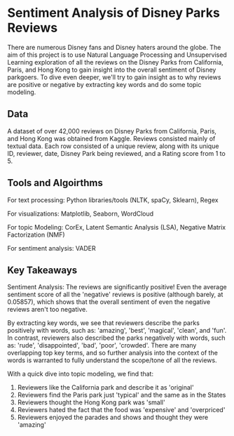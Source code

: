 # Sentiment Analysis of Disney Parks Reviews
There are numerous Disney fans and Disney haters around the globe.  The aim of this project is to use Natural Language Processing and Unsupervised Learning exploration of all the reviews on the Disney Parks from California, Paris, and Hong Kong to gain insight into the overall sentiment of Disney parkgoers.  To dive even deeper, we'll try to gain insight as to why reviews are positive or negative by extracting key words and do some topic modeling.

## Data
A dataset of over 42,000 reviews on Disney Parks from California, Paris, and Hong Kong was obtained from Kaggle.  Reviews consisted mainly of textual data.  Each row consisted of a unique review, along with its unique ID, reviewer, date, Disney Park being reviewed, and a Rating score from 1 to 5.

## Tools and Algoirthms
For text processing: Python libraries/tools (NLTK, spaCy, Sklearn), Regex

For visualizations: Matplotlib, Seaborn, WordCloud

For topic Modeling: CorEx, Latent Semantic Analysis (LSA), Negative Matrix Factorization (NMF)

For sentiment analysis: VADER

## Key Takeaways
Sentiment Analysis: The reviews are significantly positive! Even the average sentiment score of all the 'negative' reviews is positive (although barely, at 0.05857), which shows that the overall sentiment of even the negative reviews aren't too negative.

By extracting key words, we see that reviewers describe the parks positively with words, such as: 'amazing', 'best', 'magical', 'clean', and 'fun'.  In contrast, reviewers also described the parks negatively with words, such as: 'rude', 'disappointed', 'bad', 'poor', 'crowded'.  There are many overlapping top key terms, and so further analysis into the context of the words is warranted to fully understand the scope/tone of all the reviews.

With a quick dive into topic modeling, we find that:
1. Reviewers like the California park and describe it as 'original'
2. Reviewers find the Paris park just 'typical' and the same as in the States
3. Reviewers thought the Hong Kong park was 'small'
4. Reviewers hated the fact that the food was 'expensive' and 'overpriced'
5. Reviewers enjoyed the parades and shows and thought they were 'amazing'
